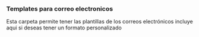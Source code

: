 ### Templates para correo electronicos

Esta carpeta permite tener las plantillas de los correos electrónicos
incluye aqui si deseas tener un formato personalizado
